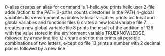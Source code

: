 0-alias creates an alias for command ls
1-hello_you prints hello user
2-file adds /action to the PATH
3-paths counts directories in the PATH
4-global variables lists environment variables
5-local_variables prints out local and globla variables and functions
files 6 crates a new local variable
file 7 creates a new global variable
file 8 prints the result of the addition of 128 with the value stored in the environment variable TRUEKNOWLEDGE, followed by a new line
file 12 Create a script that prints all possible combinations of two letters, except oo
file 13 prints a number with 2 decimal places followed by a new line
